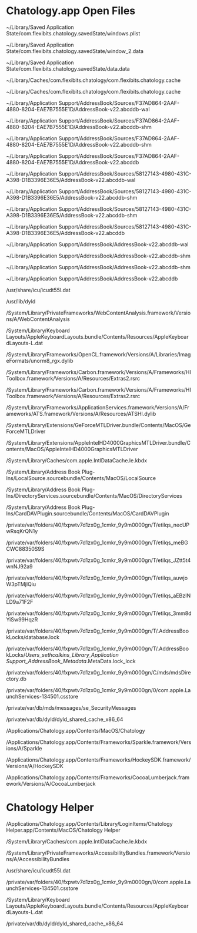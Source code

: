 # Chatology.app Open Files



~/Library/Saved Application State/com.flexibits.chatology.savedState/windows.plist

~/Library/Saved Application State/com.flexibits.chatology.savedState/window_2.data

~/Library/Saved Application State/com.flexibits.chatology.savedState/data.data

~/Library/Caches/com.flexibits.chatology/com.flexibits.chatology.cache

~/Library/Caches/com.flexibits.chatology/com.flexibits.chatology.cache

~/Library/Application Support/AddressBook/Sources/F37AD864-2AAF-4880-8204-EAE7B7555E1D/AddressBook-v22.abcddb-wal

~/Library/Application Support/AddressBook/Sources/F37AD864-2AAF-4880-8204-EAE7B7555E1D/AddressBook-v22.abcddb-shm

~/Library/Application Support/AddressBook/Sources/F37AD864-2AAF-4880-8204-EAE7B7555E1D/AddressBook-v22.abcddb-shm

~/Library/Application Support/AddressBook/Sources/F37AD864-2AAF-4880-8204-EAE7B7555E1D/AddressBook-v22.abcddb

~/Library/Application Support/AddressBook/Sources/58127143-4980-431C-A398-D1B3396E36E5/AddressBook-v22.abcddb-wal

~/Library/Application Support/AddressBook/Sources/58127143-4980-431C-A398-D1B3396E36E5/AddressBook-v22.abcddb-shm

~/Library/Application Support/AddressBook/Sources/58127143-4980-431C-A398-D1B3396E36E5/AddressBook-v22.abcddb-shm

~/Library/Application Support/AddressBook/Sources/58127143-4980-431C-A398-D1B3396E36E5/AddressBook-v22.abcddb

~/Library/Application Support/AddressBook/AddressBook-v22.abcddb-wal

~/Library/Application Support/AddressBook/AddressBook-v22.abcddb-shm

~/Library/Application Support/AddressBook/AddressBook-v22.abcddb-shm

~/Library/Application Support/AddressBook/AddressBook-v22.abcddb

/usr/share/icu/icudt55l.dat

/usr/lib/dyld

/System/Library/PrivateFrameworks/WebContentAnalysis.framework/Versions/A/WebContentAnalysis

/System/Library/Keyboard Layouts/AppleKeyboardLayouts.bundle/Contents/Resources/AppleKeyboardLayouts-L.dat

/System/Library/Frameworks/OpenCL.framework/Versions/A/Libraries/ImageFormats/unorm8_rgx.dylib

/System/Library/Frameworks/Carbon.framework/Versions/A/Frameworks/HIToolbox.framework/Versions/A/Resources/Extras2.rsrc

/System/Library/Frameworks/Carbon.framework/Versions/A/Frameworks/HIToolbox.framework/Versions/A/Resources/Extras2.rsrc

/System/Library/Frameworks/ApplicationServices.framework/Versions/A/Frameworks/ATS.framework/Versions/A/Resources/ATSHI.dylib

/System/Library/Extensions/GeForceMTLDriver.bundle/Contents/MacOS/GeForceMTLDriver

/System/Library/Extensions/AppleIntelHD4000GraphicsMTLDriver.bundle/Contents/MacOS/AppleIntelHD4000GraphicsMTLDriver

/System/Library/Caches/com.apple.IntlDataCache.le.kbdx

/System/Library/Address Book Plug-Ins/LocalSource.sourcebundle/Contents/MacOS/LocalSource

/System/Library/Address Book Plug-Ins/DirectoryServices.sourcebundle/Contents/MacOS/DirectoryServices

/System/Library/Address Book Plug-Ins/CardDAVPlugin.sourcebundle/Contents/MacOS/CardDAVPlugin

/private/var/folders/40/fxpwtv7d1zx0g_1cmkr_9y9m0000gn/T/etilqs_necUPwRsqKrQN1y

/private/var/folders/40/fxpwtv7d1zx0g_1cmkr_9y9m0000gn/T/etilqs_meBGCWC88350S9S

/private/var/folders/40/fxpwtv7d1zx0g_1cmkr_9y9m0000gn/T/etilqs_JZtt5t4wnNJ92a9

/private/var/folders/40/fxpwtv7d1zx0g_1cmkr_9y9m0000gn/T/etilqs_auwjoW3pTMjlQiu

/private/var/folders/40/fxpwtv7d1zx0g_1cmkr_9y9m0000gn/T/etilqs_aEBzINLD9a71F2F

/private/var/folders/40/fxpwtv7d1zx0g_1cmkr_9y9m0000gn/T/etilqs_3mm8dYiSw99HqzR

/private/var/folders/40/fxpwtv7d1zx0g_1cmkr_9y9m0000gn/T/.AddressBookLocks/database.lock

/private/var/folders/40/fxpwtv7d1zx0g_1cmkr_9y9m0000gn/T/.AddressBookLocks/_Users_sethcalkins_Library_Application Support_AddressBook_Metadata_.MetaData.lock_lock

/private/var/folders/40/fxpwtv7d1zx0g_1cmkr_9y9m0000gn/C/mds/mdsDirectory.db

/private/var/folders/40/fxpwtv7d1zx0g_1cmkr_9y9m0000gn/0/com.apple.LaunchServices-134501.csstore

/private/var/db/mds/messages/se_SecurityMessages

/private/var/db/dyld/dyld_shared_cache_x86_64

/Applications/Chatology.app/Contents/MacOS/Chatology

/Applications/Chatology.app/Contents/Frameworks/Sparkle.framework/Versions/A/Sparkle

/Applications/Chatology.app/Contents/Frameworks/HockeySDK.framework/Versions/A/HockeySDK

/Applications/Chatology.app/Contents/Frameworks/CocoaLumberjack.framework/Versions/A/CocoaLumberjack



 # Chatology Helper
 
/Applications/Chatology.app/Contents/Library/LoginItems/Chatology Helper.app/Contents/MacOS/Chatology Helper

/System/Library/Caches/com.apple.IntlDataCache.le.kbdx

/System/Library/PrivateFrameworks/AccessibilityBundles.framework/Versions/A/AccessibilityBundles

/usr/share/icu/icudt55l.dat

/private/var/folders/40/fxpwtv7d1zx0g_1cmkr_9y9m0000gn/0/com.apple.LaunchServices-134501.csstore

/System/Library/Keyboard Layouts/AppleKeyboardLayouts.bundle/Contents/Resources/AppleKeyboardLayouts-L.dat

/private/var/db/dyld/dyld_shared_cache_x86_64
